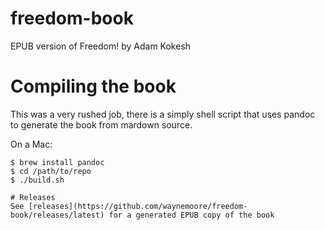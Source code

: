# freedom-book
EPUB version of Freedom! by Adam Kokesh

# Compiling the book
This was a very rushed job, there is a simply shell script that uses pandoc to generate the book from mardown source.

On a Mac:
```
$ brew install pandoc
$ cd /path/to/repo
$ ./build.sh

# Releases
See [releases](https://github.com/waynemoore/freedom-book/releases/latest) for a generated EPUB copy of the book
